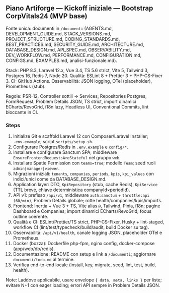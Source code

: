 ## Piano Artiforge — Kickoff iniziale — Bootstrap CorpVitals24 (MVP base)

Fonte unica: documenti in `/documenti` (AGENTS.md, DEVELOPMENT_GUIDE.md, STACK_VERSIONS.md, PROJECT_STRUCTURE.md, CODING_STANDARDS.md, BEST_PRACTICES.md, SECURITY_GUIDE.md, ARCHITECTURE.md, DATABASE_DESIGN.md, API_SPEC.md, OBSERVABILITY.md, DEV_WORKFLOW.md, PERFORMANCE.md, CONFIGURATION.md, CONFIGS.md, EXAMPLES.md, analisi-funzionale.md).

Stack: PHP 8.3, Laravel 12.x, Vue 3.4, TS 5.6 strict, Vite 5, Tailwind 3, Postgres 16, Redis 7, Node 20. Qualità: ESLint 8 + Prettier 3 + PHP-CS-Fixer 3. CI: GitHub Actions. Osservabilità: JSON logging, OTel (placeholder), Prometheus (stub).

Regole: PSR-12, Controller sottili → Services, Repositories Postgres, FormRequest, Problem Details JSON, TS strict, import dinamici ECharts/RevoGrid, i18n lazy, Headless UI, Conventional Commits, lint bloccante in CI.

### Steps

1. Initialize Git e scaffold Laravel 12 con Composer/Laravel Installer; `.env.example`; script `scripts/setup.sh`.
2. Configurare Postgres/Redis in `.env.example` e `config/*`.
3. Installare e configurare Sanctum SPA; middleware `EnsureFrontendRequestsAreStateful` nel gruppo `web`.
4. Installare Spatie Permission con `teams=true`; modello `Team`; seed ruoli `admin|manager|viewer`.
5. Migrazioni iniziali: `tenants`, `companies`, `periods`, `kpis`, `kpi_values` con indici/unici come da DATABASE_DESIGN.md.
6. Application layer: DTO, `KpiRepository` (stub, cache Redis), `KpiService` (TTL breve, chiave deterministica companyId×periodId).
7. API v1: prefisso `/api/v1`, middleware `auth:sanctum` + `throttle:api (60/min)`, Problem Details globale; rotte health/companies/kpis/imports.
8. Frontend: Inertia + Vue 3 + TS, Vite alias `@`, Tailwind, Pinia, i18n; pagine Dashboard e Companies; import dinamici ECharts/RevoGrid; focus outline coerente.
9. Qualità e CI: ESLint/Prettier/TS strict, PHP-CS-Fixer, Husky + lint-staged, workflow CI (lint/test/typecheck/build/audit, build Docker su tag).
10. Osservabilità: `/api/v1/health`, canale logging JSON, placeholder OTel e Prometheus.
11. Docker (bozza): Dockerfile php-fpm, nginx config, docker-compose (app/web/db/redis).
12. Documentazione: README con setup e link a `/documenti`; aggiornare `documenti/todo.md` al termine.
13. Verifica end-to-end locale (install, key, migrate, seed, lint, test, build, health).

Note: Laddove applicabile, usare envelope `{ data, meta, links }` per liste; evitare N+1 con eager loading; errori API sempre in Problem Details JSON.


